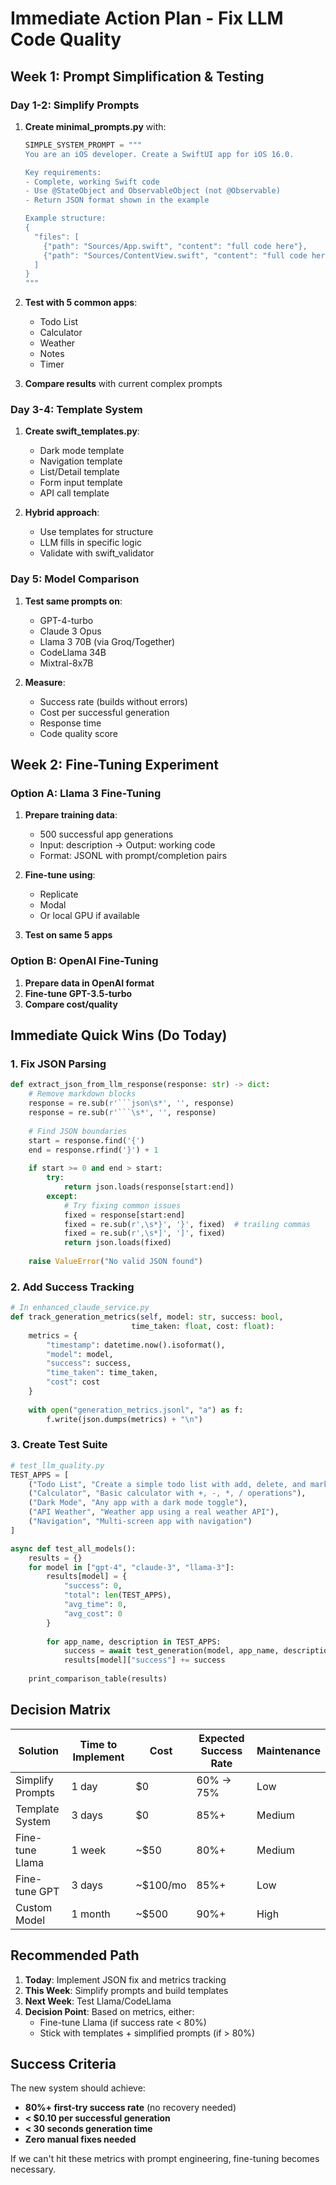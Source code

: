 # Immediate Action Plan - Fix LLM Code Quality

## Week 1: Prompt Simplification & Testing

### Day 1-2: Simplify Prompts
1. **Create minimal_prompts.py** with:
   ```python
   SIMPLE_SYSTEM_PROMPT = """
   You are an iOS developer. Create a SwiftUI app for iOS 16.0.
   
   Key requirements:
   - Complete, working Swift code
   - Use @StateObject and ObservableObject (not @Observable)
   - Return JSON format shown in the example
   
   Example structure:
   {
     "files": [
       {"path": "Sources/App.swift", "content": "full code here"},
       {"path": "Sources/ContentView.swift", "content": "full code here"}
     ]
   }
   """
   ```

2. **Test with 5 common apps**:
   - Todo List
   - Calculator  
   - Weather
   - Notes
   - Timer

3. **Compare results** with current complex prompts

### Day 3-4: Template System
1. **Create swift_templates.py**:
   - Dark mode template
   - Navigation template
   - List/Detail template
   - Form input template
   - API call template

2. **Hybrid approach**:
   - Use templates for structure
   - LLM fills in specific logic
   - Validate with swift_validator

### Day 5: Model Comparison
1. **Test same prompts on**:
   - GPT-4-turbo
   - Claude 3 Opus
   - Llama 3 70B (via Groq/Together)
   - CodeLlama 34B
   - Mixtral-8x7B

2. **Measure**:
   - Success rate (builds without errors)
   - Cost per successful generation
   - Response time
   - Code quality score

## Week 2: Fine-Tuning Experiment

### Option A: Llama 3 Fine-Tuning
1. **Prepare training data**:
   - 500 successful app generations
   - Input: description → Output: working code
   - Format: JSONL with prompt/completion pairs

2. **Fine-tune using**:
   - Replicate
   - Modal
   - Or local GPU if available

3. **Test on same 5 apps**

### Option B: OpenAI Fine-Tuning
1. **Prepare data in OpenAI format**
2. **Fine-tune GPT-3.5-turbo**
3. **Compare cost/quality**

## Immediate Quick Wins (Do Today)

### 1. Fix JSON Parsing
```python
def extract_json_from_llm_response(response: str) -> dict:
    # Remove markdown blocks
    response = re.sub(r'```json\s*', '', response)
    response = re.sub(r'```\s*', '', response)
    
    # Find JSON boundaries
    start = response.find('{')
    end = response.rfind('}') + 1
    
    if start >= 0 and end > start:
        try:
            return json.loads(response[start:end])
        except:
            # Try fixing common issues
            fixed = response[start:end]
            fixed = re.sub(r',\s*}', '}', fixed)  # trailing commas
            fixed = re.sub(r',\s*]', ']', fixed)
            return json.loads(fixed)
    
    raise ValueError("No valid JSON found")
```

### 2. Add Success Tracking
```python
# In enhanced_claude_service.py
def track_generation_metrics(self, model: str, success: bool, 
                           time_taken: float, cost: float):
    metrics = {
        "timestamp": datetime.now().isoformat(),
        "model": model,
        "success": success,
        "time_taken": time_taken,
        "cost": cost
    }
    
    with open("generation_metrics.jsonl", "a") as f:
        f.write(json.dumps(metrics) + "\n")
```

### 3. Create Test Suite
```python
# test_llm_quality.py
TEST_APPS = [
    ("Todo List", "Create a simple todo list with add, delete, and mark complete"),
    ("Calculator", "Basic calculator with +, -, *, / operations"),
    ("Dark Mode", "Any app with a dark mode toggle"),
    ("API Weather", "Weather app using a real weather API"),
    ("Navigation", "Multi-screen app with navigation")
]

async def test_all_models():
    results = {}
    for model in ["gpt-4", "claude-3", "llama-3"]:
        results[model] = {
            "success": 0,
            "total": len(TEST_APPS),
            "avg_time": 0,
            "avg_cost": 0
        }
        
        for app_name, description in TEST_APPS:
            success = await test_generation(model, app_name, description)
            results[model]["success"] += success
    
    print_comparison_table(results)
```

## Decision Matrix

| Solution | Time to Implement | Cost | Expected Success Rate | Maintenance |
|----------|------------------|------|---------------------|-------------|
| Simplify Prompts | 1 day | $0 | 60% → 75% | Low |
| Template System | 3 days | $0 | 85%+ | Medium |
| Fine-tune Llama | 1 week | ~$50 | 80%+ | Medium |
| Fine-tune GPT | 3 days | ~$100/mo | 85%+ | Low |
| Custom Model | 1 month | ~$500 | 90%+ | High |

## Recommended Path

1. **Today**: Implement JSON fix and metrics tracking
2. **This Week**: Simplify prompts and build templates
3. **Next Week**: Test Llama/CodeLlama
4. **Decision Point**: Based on metrics, either:
   - Fine-tune Llama (if success rate < 80%)
   - Stick with templates + simplified prompts (if > 80%)

## Success Criteria

The new system should achieve:
- **80%+ first-try success rate** (no recovery needed)
- **< $0.10 per successful generation**
- **< 30 seconds generation time**
- **Zero manual fixes needed**

If we can't hit these metrics with prompt engineering, fine-tuning becomes necessary.